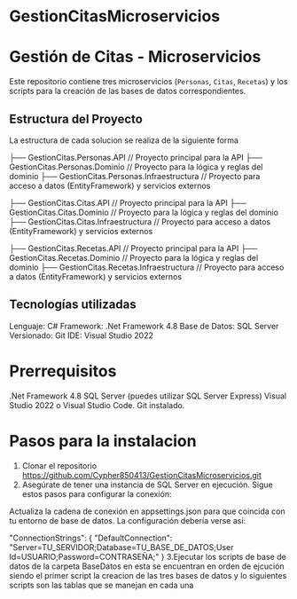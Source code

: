 # GestionCitasMicroservicios
# Gestión de Citas - Microservicios

Este repositorio contiene tres microservicios (`Personas`, `Citas`, `Recetas`) y los scripts para la creación de las bases de datos correspondientes.

## Estructura del Proyecto

La estructura de cada solucion se realiza de la siguiente forma

├── GestionCitas.Personas.API              // Proyecto principal para la API
├── GestionCitas.Personas.Dominio           // Proyecto para la lógica y reglas del dominio
├── GestionCitas.Personas.Infraestructura    // Proyecto para acceso a datos (EntityFramework) y servicios externos

├── GestionCitas.Citas.API              // Proyecto principal para la API
├── GestionCitas.Citas.Dominio           // Proyecto para la lógica y reglas del dominio
├── GestionCitas.Citas.Infraestructura    // Proyecto para acceso a datos (EntityFramework) y servicios externos

├── GestionCitas.Recetas.API              // Proyecto principal para la API
├── GestionCitas.Recetas.Dominio           // Proyecto para la lógica y reglas del dominio
├── GestionCitas.Recetas.Infraestructura    // Proyecto para acceso a datos (EntityFramework) y servicios externos

## Tecnologías utilizadas
Lenguaje: C#
Framework: .Net Framework 4.8
Base de Datos: SQL Server 
Versionado: Git
IDE: Visual Studio 2022

# Prerrequisitos
.Net Framework 4.8
SQL Server (puedes utilizar SQL Server Express) 
Visual Studio 2022 o Visual Studio Code.
Git instalado.

# Pasos para la instalacion
1. Clonar el repositorio
   https://github.com/Cypher850413/GestionCitasMicroservicios.git
2. Asegúrate de tener una instancia de SQL Server en ejecución. Sigue estos pasos para configurar la conexión:

Actualiza la cadena de conexión en appsettings.json para que coincida con tu entorno de base de datos. La configuración debería verse así:

"ConnectionStrings": {
  "DefaultConnection": "Server=TU_SERVIDOR;Database=TU_BASE_DE_DATOS;User Id=USUARIO;Password=CONTRASEÑA;"
}
3.Ejecutar los scripts de base de datos de la carpeta BaseDatos en esta se encuentran en orden de ejcución siendo el primer script la creacion de las tres bases de datos y lo siguientes scripts son las tablas que se manejan en cada una
